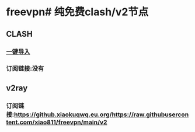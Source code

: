 # freevpn# 纯免费clash/v2节点
## CLASH
### [一键导入](clash://install-config?url=https://sub.xeton.dev/sub?target=clash&url=https%3A%2F%2Fgithub.xiaokuqwq.eu.org%2Fhttps%3A%2F%2Fraw.githubusercontent.com%2Fxiao811%2Ffreevpn%2Fmain%2Fv2)
### 订阅链接:没有
## v2ray
### 订阅链接:https://github.xiaokuqwq.eu.org/https://raw.githubusercontent.com/xiao811/freevpn/main/v2

